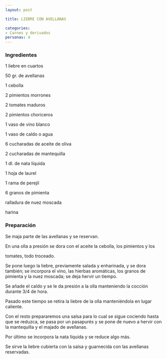 ```yaml
---
layout: post

title: LIEBRE CON AVELLANAS

categories:
- Carnes y derivados
personas: 4 
---
```

<h3>Ingredientes</h3>
1 liebre en cuartos

50 gr. de avellanas

1 cebolla

2 pimientos morrones

2 tomates maduros

2 pimientos choriceros

1 vaso de vino blanco

1 vaso de caldo o agua

6 cucharadas de aceite de oliva

2 cucharadas de mantequilla

1 dl. de nata líquida

1 hoja de laurel

1 rama de perejil

6 granos de pimienta

ralladura de nuez moscada

harina

<h3>Preparación</h3>
Se maja parte de las avellanas y se reservan.

En una olla a presión se dora con el aceite la cebolla, los pimientos y los

tomates, todo troceado.

Se pone luego la liebre, previamente salada y enharinada, y se dora también; se incorpora el vino, las hierbas aromáticas, los granos de pimienta y la nuez moscada; se deja hervir un tiempo.

Se añade el caldo y se le da presión a la olla manteniendo la cocción durante 3/4 de hora.

Pasado este tiempo se retira la liebre de la olla manteniéndola en lugar caliente.

Con el resto prepararemos una salsa para lo cual se sigue cociendo hasta que se reduzca, se pasa por un pasapurés y se pone de nuevo a hervir con la mantequilla y el majado de avellanas.

Por último se incorpora la nata líquida y se reduce algo más.

Se sirve la liebre cubierta con la salsa y guarnecida con las avellanas reservadas.
